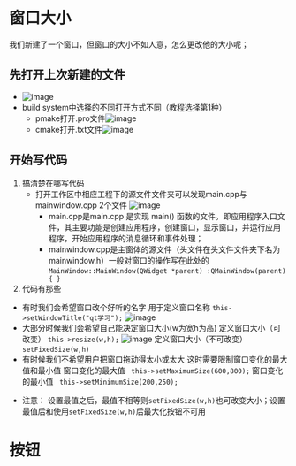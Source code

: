 # 窗口大小
我们新建了一个窗口，但窗口的大小不如人意，怎么更改他的大小呢；
## 先打开上次新建的文件
   + ![image](https://github.com/caicai13648709751/qtstudy/assets/97296201/572d9892-8d20-49b6-8de1-0d42f709646b)
   + build  system中选择的不同打开方式不同（教程选择第1种）
     - pmake打开.pro文件![image](https://github.com/caicai13648709751/qtstudy/assets/97296201/a5cb54cf-d3a6-47cb-962f-5a748f153647)
     - cmake打开.txt文件![image](https://github.com/caicai13648709751/qtstudy/assets/97296201/2832322d-823b-4dbb-a196-aa0bbd312c7e)
## 开始写代码
1. 搞清楚在哪写代码
   + 打开工作区中相应工程下的源文件文件夹可以发现main.cpp与mainwindow.cpp 2个文件
     ![image](https://github.com/caicai13648709751/qtstudy/assets/97296201/d9166bf4-4ed7-45da-a7fb-21d688797a4b)
      - main.cpp是main.cpp 是实现 main() 函数的文件。即应用程序入口文件，其主要功能是创建应用程序，创建窗口，显示窗口，并运行应用程序，开始应用程序的消息循环和事件处理；
      - mainwindow.cpp是主窗体的源文件（头文件在头文件文件夹下名为mainwindow.h）一般对窗口的操作写在此处的`MainWindow::MainWindow(QWidget *parent) :QMainWindow(parent)
  {
  }`
2. 代码有那些
  +  有时我们会希望窗口改个好听的名字
     用于定义窗口名称 ```this->setWindowTitle("qt学习");```
     ![image](https://github.com/caicai13648709751/qtstudy/assets/97296201/eef4639f-def2-43eb-a4d4-d8fa11d7c95a)
  + 大部分时候我们会希望自己能决定窗口大小(w为宽h为高)
     定义窗口大小（可改变） ```this->resize(w,h);``` ![image](https://github.com/caicai13648709751/qtstudy/assets/97296201/7f0dbe6b-57a6-4670-a38a-cac154a6527f)
     定义窗口大小（不可改变）```setFixedSize(w,h)```
  +  有时候我们不希望用户把窗口拖动得太小或太大 这时需要限制窗口变化的最大值和最小值
     窗口变化的最大值  ``` this->setMaximumSize(600,800);```
     窗口变化的最小值  ``` this->setMinimumSize(200,250);```
  * 注意：   设置最值之后，最值不相等则```setFixedSize(w,h)```也可改变大小；设置最值后和使用```setFixedSize(w,h)```后最大化按钮不可用
# 按钮


